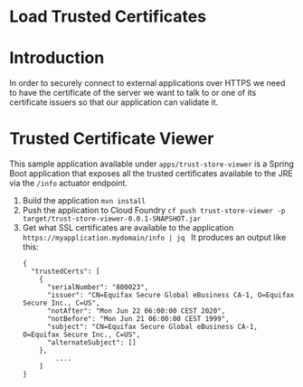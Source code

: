 Load Trusted Certificates
==

# Introduction

In order to securely connect to external applications over HTTPS we need to have the certificate of the server we want to talk to or one of its certificate issuers so that our application can validate it.

# Trusted Certificate Viewer

This sample application available under `apps/trust-store-viewer` is a Spring Boot application that exposes all the trusted certificates available to the JRE via the `/info` actuator endpoint.

1. Build the application
	`mvn install`
2. Push the application to Cloud Foundry
	`cf push trust-store-viewer -p target/trust-store-viewer-0.0.1-SNAPSHOT.jar`
3. Get what SSL certificates are available to the application
	`https://myapplication.mydomain/info | jq `
	It produces an output like this:
	```
	{
	  "trustedCerts": [
	    {
	      "serialNumber": "800023",
	      "issuer": "CN=Equifax Secure Global eBusiness CA-1, O=Equifax Secure Inc., C=US",
	      "notAfter": "Mon Jun 22 06:00:00 CEST 2020",
	      "notBefore": "Mon Jun 21 06:00:00 CEST 1999",
	      "subject": "CN=Equifax Secure Global eBusiness CA-1, O=Equifax Secure Inc., C=US",
	      "alternateSubject": []
	    },
			....
		]
	}
	```

